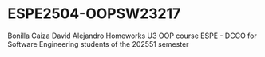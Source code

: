 # ESPE2504-OOPSW23217
Bonilla Caiza David Alejandro
Homeworks U3
OOP course ESPE - DCCO for Software Engineering students of the 202551 semester
